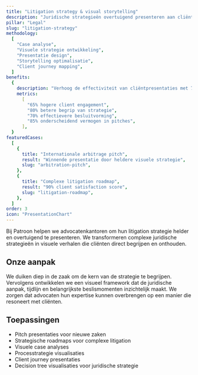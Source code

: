```yaml
---
title: "Litigation strategy & visual storytelling"
description: "Juridische strategieën overtuigend presenteren aan cliënten door visuele storytelling"
pillar: "Legal"
slug: "litigation-strategy"
methodology:
  [
    "Case analyse",
    "Visuele strategie ontwikkeling",
    "Presentatie design",
    "Storytelling optimalisatie",
    "Client journey mapping",
  ]
benefits:
  {
    description: "Verhoog de effectiviteit van cliëntpresentaties met 75% door heldere visuele communicatie van juridische strategieën",
    metrics:
      [
        "65% hogere client engagement",
        "80% betere begrip van strategie",
        "70% effectievere besluitvorming",
        "85% onderscheidend vermogen in pitches",
      ],
  }
featuredCases:
  [
    {
      title: "Internationale arbitrage pitch",
      result: "Winnende presentatie door heldere visuele strategie",
      slug: "arbitration-pitch",
    },
    {
      title: "Complexe litigation roadmap",
      result: "90% client satisfaction score",
      slug: "litigation-roadmap",
    },
  ]
order: 3
icon: "PresentationChart"
---
```


Bij Patroon helpen we advocatenkantoren om hun litigation strategie helder en overtuigend te presenteren. We transformeren complexe juridische strategieën in visuele verhalen die cliënten direct begrijpen en onthouden.

## Onze aanpak

We duiken diep in de zaak om de kern van de strategie te begrijpen. Vervolgens ontwikkelen we een visueel framework dat de juridische aanpak, tijdlijn en belangrijkste beslismomenten inzichtelijk maakt. We zorgen dat advocaten hun expertise kunnen overbrengen op een manier die resoneert met cliënten.

## Toepassingen

- Pitch presentaties voor nieuwe zaken
- Strategische roadmaps voor complexe litigation
- Visuele case analyses
- Processtrategie visualisaties
- Client journey presentaties
- Decision tree visualisaties voor juridische strategie

